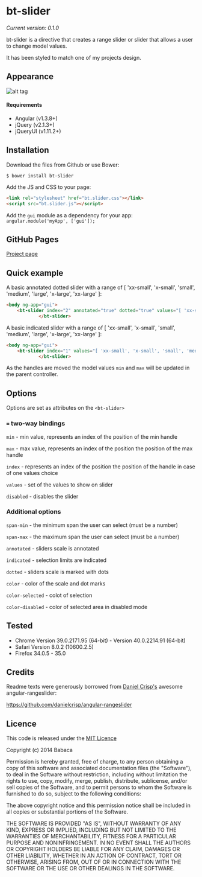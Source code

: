 bt-slider
================
_Current version: 0.1.0_

bt-slider is a directive that creates a range slider or slider that allows a user to change model values.

It has been styled to match one of my projects design.

Appearance
----------

![alt tag](https://raw.github.com/babaca/bt-slider/master/images/osx-chrome.png)

#### Requirements

- Angular (v1.3.8+)
- jQuery (v2.1.3+)
- jQueryUI (v1.11.2+)

Installation
------------

Download the files from Github or use Bower:

    $ bower install bt-slider

Add the JS and CSS to your page:

```html
<link rel="stylesheet" href="bt.slider.css"></link>
<script src="bt.slider.js"></script>
```

Add the `gui` module as a dependency for your app: `angular.module('myApp', ['gui']);`

GitHub Pages
------------

[Project page](https://github.com/babaca/bt-slider)

Quick example
-------------

A basic annotated dotted slider with a range of [ 'xx-small', 'x-small', 'small', 'medium', 'large', 'x-large', 'xx-large' ]:

```html
<body ng-app="gui">    
    <bt-slider index="2" annotated="true" dotted="true" values="[ 'xx-small', 'x-small', 'small', 'medium', 'large', 'x-large', 'xx-large' ]">
            </bt-slider>
```


A basic indicated slider with a range of [ 'xx-small', 'x-small', 'small', 'medium', 'large', 'x-large', 'xx-large' ]:

```html
<body ng-app="gui">    
    <bt-slider index="1" values="[ 'xx-small', 'x-small', 'small', 'medium', 'large', 'x-large', 'xx-large' ]" indicated="true">
            </bt-slider>
```

As the handles are moved the model values `min` and `max` will be updated in the parent controller.

Options
-------

Options are set as attributes on the `<bt-slider>`

### `=` two-way bindings

`min` - min value, represents an index of the position of the min handle

`max` - max value, represents an index of the position the position of the max handle

`index` - represents an index of the position the position of the handle in case of one values choice

`values` - set of the values to show on slider

`disabled` - disables the slider

### Additional options

`span-min` - the minimum span the user can select (must be a number)

`span-max` - the maximum span the user can select (must be a number)

`annotated` - sliders scale is annotated

`indicated` - selection limits are indicated

`dotted` - sliders scale is marked with dots

`color` - color of the scale and dot marks

`color-selected` - colot of selection

`color-disabled` - color of selected area in disabled mode


Tested
------------

- Chrome Version 39.0.2171.95 (64-bit) - Version 40.0.2214.91 (64-bit)
- Safari Version 8.0.2 (10600.2.5)
- Firefox 34.0.5 - 35.0

Credits
-------

Readme texts were generously borrowed from  [Daniel Crisp's](https://github.com/danielcrisp) awesome angular-rangeslider:

https://github.com/danielcrisp/angular-rangeslider

Licence
-------

This code is released under the [MIT Licence](http://opensource.org/licenses/MIT)

Copyright (c) 2014 Babaca

Permission is hereby granted, free of charge, to any person obtaining a copy
of this software and associated documentation files (the "Software"), to deal
in the Software without restriction, including without limitation the rights
to use, copy, modify, merge, publish, distribute, sublicense, and/or sell
copies of the Software, and to permit persons to whom the Software is
furnished to do so, subject to the following conditions:

The above copyright notice and this permission notice shall be included in
all copies or substantial portions of the Software.

THE SOFTWARE IS PROVIDED "AS IS", WITHOUT WARRANTY OF ANY KIND, EXPRESS OR
IMPLIED, INCLUDING BUT NOT LIMITED TO THE WARRANTIES OF MERCHANTABILITY,
FITNESS FOR A PARTICULAR PURPOSE AND NONINFRINGEMENT. IN NO EVENT SHALL THE
AUTHORS OR COPYRIGHT HOLDERS BE LIABLE FOR ANY CLAIM, DAMAGES OR OTHER
LIABILITY, WHETHER IN AN ACTION OF CONTRACT, TORT OR OTHERWISE, ARISING FROM,
OUT OF OR IN CONNECTION WITH THE SOFTWARE OR THE USE OR OTHER DEALINGS IN
THE SOFTWARE.